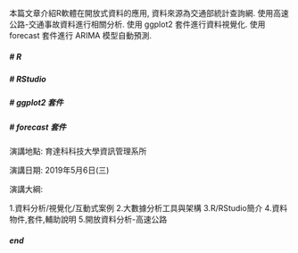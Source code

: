 本篇文章介紹R軟體在開放式資料的應用, 資料來源為交通部統計查詢網. 使用高速公路-交通事故資料進行相關分析.
使用 ggplot2 套件進行資料視覺化.
使用 forecast 套件進行 ARIMA 模型自動預測.

##### # R
##### # RStudio
##### # ggplot2 套件
##### # forecast 套件

演講地點: 育達科科技大學資訊管理系所

演講日期: 2019年5月6日(三)

演講大綱:

1.資料分析/視覺化/互動式案例
2.大數據分析工具與架構
3.R/RStudio簡介
4.資料物件,套件,輔助說明
5.開放資料分析-高速公路
##### end
